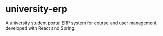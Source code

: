 # university-erp
A university student portal ERP system for course and user management, developed with React and Spring.
